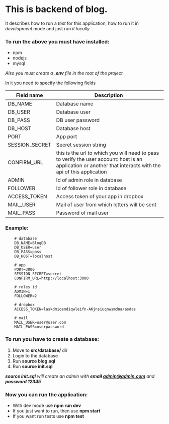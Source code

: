 # This is backend of  blog.

It describes how to run a *test* for this application, 
how to run it in *development* mode and just run *it locally*

### To run the above you must have installed:
* npm 
* nodejs
* mysql 

_Also you must create a **.env** file in the root of the project_

In it you need to specify the following fields

|Field name     | Description           |
|---------------|-----------------------|
|DB_NAME        | Database name         |
|DB_USER        | Database user         |
|DB_PASS        | DB user password      | 
|DB_HOST        | Database host         |
|PORT           | App port              |
|SESSION_SECRET | Secret session string |
|CONFIRM_URL    | this is the url to which you will need to pass to verify the user account: host is an application or another that interacts with the api of this application|
|ADMIN          | Id of admin role in database |
|FOLLOWER       | Id of follower role in database |
|ACCESS_TOKEN   | Access token of your app in dropbox |
|MAIL_USER      | Mail of user from which letters will be sent |
|MAIL_PASS      | Password of mail user |

### Example:
```
    # database
    DB_NAME=BlogDB
    DB_USER=user
    DB_PASS=pass
    DB_HOST=localhost
    
    # app
    PORT=3000
    SESSION_SECRET=secret
    CONFIRM_URL=http://localhost:3000
    
    # roles id
    ADMIN=1
    FOLLOWER=2
    
    # dropbox
    ACCESS_TOKEN=laskdmioendiqwleifn-AKjnsiuqnwsmdna/asdas
    
    # mail
    MAIL_USER=user@user.com
    MAIL_PASS=userpassword
```

### To run you have to create a database:
1. Move to __src/database/__ dir 
1. Login to the database
1. Run __source blog.sql__
1. Run __source init.sql__

_**source init.sql** will create an admin with **email admin@admin.com** and **password 12345**_

### Now you can run the application:
* With dev mode use **npm run dev**
* If you just want to run, then use **npm start**
* If you want run tests use **npm test**
